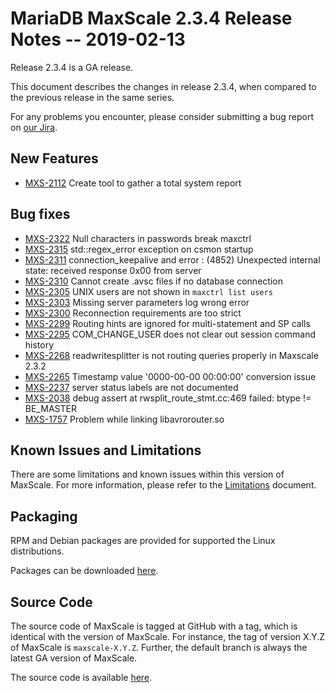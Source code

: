# MariaDB MaxScale 2.3.4 Release Notes -- 2019-02-13

Release 2.3.4 is a GA release.

This document describes the changes in release 2.3.4, when compared to the
previous release in the same series.

For any problems you encounter, please consider submitting a bug
report on [our Jira](https://jira.mariadb.org/projects/MXS).

## New Features

* [MXS-2112](https://jira.mariadb.org/browse/MXS-2112) Create tool to gather a total system report

## Bug fixes

* [MXS-2322](https://jira.mariadb.org/browse/MXS-2322) Null characters in passwords break maxctrl
* [MXS-2315](https://jira.mariadb.org/browse/MXS-2315) std::regex_error exception on csmon startup
* [MXS-2311](https://jira.mariadb.org/browse/MXS-2311) connection_keepalive and error : (4852) Unexpected internal state: received response 0x00 from server
* [MXS-2310](https://jira.mariadb.org/browse/MXS-2310) Cannot create .avsc files if no database connection
* [MXS-2305](https://jira.mariadb.org/browse/MXS-2305) UNIX users are not shown in `maxctrl list users`
* [MXS-2303](https://jira.mariadb.org/browse/MXS-2303) Missing server parameters log wrong error
* [MXS-2300](https://jira.mariadb.org/browse/MXS-2300) Reconnection requirements are too strict
* [MXS-2299](https://jira.mariadb.org/browse/MXS-2299) Routing hints are ignored for multi-statement and SP calls
* [MXS-2295](https://jira.mariadb.org/browse/MXS-2295) COM_CHANGE_USER does not clear out session command history
* [MXS-2268](https://jira.mariadb.org/browse/MXS-2268) readwritesplitter is not routing queries properly in Maxscale 2.3.2
* [MXS-2265](https://jira.mariadb.org/browse/MXS-2265) Timestamp value '0000-00-00 00:00:00' conversion issue
* [MXS-2237](https://jira.mariadb.org/browse/MXS-2237) server status labels are not documented
* [MXS-2038](https://jira.mariadb.org/browse/MXS-2038) debug assert at rwsplit_route_stmt.cc:469 failed: btype != BE_MASTER
* [MXS-1757](https://jira.mariadb.org/browse/MXS-1757) Problem while linking  libavrorouter.so

## Known Issues and Limitations

There are some limitations and known issues within this version of MaxScale.
For more information, please refer to the [Limitations](../About/Limitations.md) document.

## Packaging

RPM and Debian packages are provided for supported the Linux distributions.

Packages can be downloaded [here](https://mariadb.com/downloads/mariadb-tx/maxscale).

## Source Code

The source code of MaxScale is tagged at GitHub with a tag, which is identical
with the version of MaxScale. For instance, the tag of version X.Y.Z of MaxScale
is `maxscale-X.Y.Z`. Further, the default branch is always the latest GA version
of MaxScale.

The source code is available [here](https://github.com/mariadb-corporation/MaxScale).
